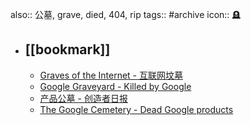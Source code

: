 also:: 公墓, grave, died, 404, rip
tags:: #archive
icon:: 🪦

- ## [[bookmark]]
  - [Graves of the Internet - 互联网坟墓](https://myvin.github.io/Graves_of_the_Internet/#/)
  - [Google Graveyard - Killed by Google](https://killedbygoogle.com/)
  - [产品公墓 - 创造者日报](https://creatorsdaily.com/cemetery)
  - [The Google Cemetery - Dead Google products](https://gcemetery.co/)